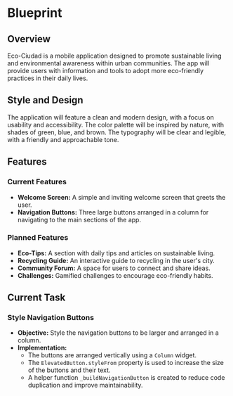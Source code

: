 # Blueprint

## Overview

Eco-Ciudad is a mobile application designed to promote sustainable living and environmental awareness within urban communities. The app will provide users with information and tools to adopt more eco-friendly practices in their daily lives.

## Style and Design

The application will feature a clean and modern design, with a focus on usability and accessibility. The color palette will be inspired by nature, with shades of green, blue, and brown. The typography will be clear and legible, with a friendly and approachable tone.

## Features

### Current Features

*   **Welcome Screen:** A simple and inviting welcome screen that greets the user.
*   **Navigation Buttons:** Three large buttons arranged in a column for navigating to the main sections of the app.

### Planned Features

*   **Eco-Tips:** A section with daily tips and articles on sustainable living.
*   **Recycling Guide:** An interactive guide to recycling in the user's city.
*   **Community Forum:** A space for users to connect and share ideas.
*   **Challenges:** Gamified challenges to encourage eco-friendly habits.

## Current Task

### Style Navigation Buttons

*   **Objective:** Style the navigation buttons to be larger and arranged in a column.
*   **Implementation:**
    *   The buttons are arranged vertically using a `Column` widget.
    *   The `ElevatedButton.styleFrom` property is used to increase the size of the buttons and their text.
    *   A helper function `_buildNavigationButton` is created to reduce code duplication and improve maintainability.
